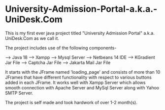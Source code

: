 # University-Admission-Portal-a.k.a.-UniDesk.Com
This is my first ever java project titled "University Admission Portal" a.k.a. UniDesk.Com as we call it.

The project includes use of the following components-

--> Java 18
--> Xampp
--> Mysql Server
--> Netbeans 14 IDE
--> KGradient Jar File
--> Captcha Jar File
--> Jakarta Mail Jar File

It starts with the JFrame named 'loading_page' and consists of more than 10 JFrames that have different functionality with respect to various buttons
added in each JFrame. It works well with Xampp Server which allows smooth connection with Apache Server and MySql Server along with Yahoo SMTP Server.

The project is self made and took hardwork of over 1-2 month(s).

